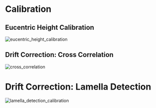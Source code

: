 # Calibration


## Eucentric Height Calibration

![eucentric_height_calibration](calib/eucentric_height.gif)

## Drift Correction: Cross Correlation


![cross_correlation](calib/cross_correlation.gif)

# Drift Correction: Lamella Detection


![lamella_detection_calibration](calib/lamella_detection.gif)